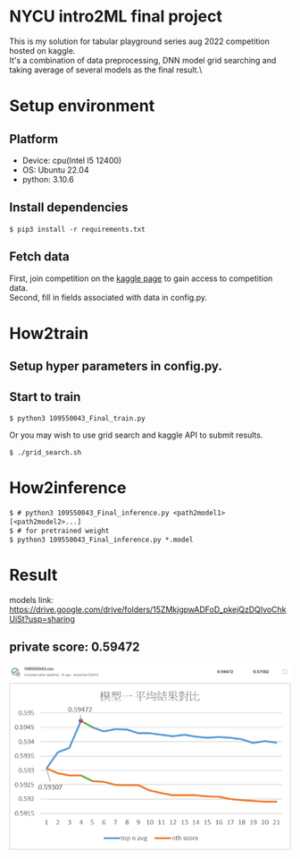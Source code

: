 # NYCU intro2ML final project
This is my solution for tabular playground series aug 2022 competition hosted on kaggle.\
It's a combination of data preprocessing, DNN model grid searching and taking average of several models as the final result.\

# Setup environment
## Platform
* Device: cpu(Intel I5 12400)
* OS: Ubuntu 22.04
* python: 3.10.6

## Install dependencies
```shell
$ pip3 install -r requirements.txt
```
## Fetch data
First, join competition on the [kaggle page](https://www.kaggle.com/competitions/tabular-playground-series-aug-2022/data) to gain access to competition data.\
Second, fill in fields associated with data in config.py.

# How2train
## Setup hyper parameters in config.py.
## Start to train
```shell
$ python3 109550043_Final_train.py
```
Or you may wish to use grid search and kaggle API to submit results.
```shell
$ ./grid_search.sh
```
# How2inference
```shell
$ # python3 109550043_Final_inference.py <path2model1> [<path2model2>...]
$ # for pretrained weight
$ python3 109550043_Final_inference.py *.model
```
# Result
models link: https://drive.google.com/drive/folders/15ZMkjgpwADFoD_pkejQzDQIvoChkUiSt?usp=sharing
## private score: 0.59472
![best result screenshot](https://github.com/a15923647/NYCU_2022_CSCS20024_final_project/blob/master/result/best.jpg?raw=true)
![private score curve of taking average of several good models](https://github.com/a15923647/NYCU_2022_CSCS20024_final_project/blob/master/result/model1.png?raw=true)
